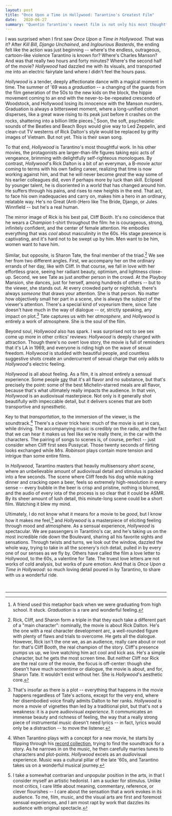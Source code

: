 ```yaml
---
layout: post
title: "Once Upon a Time in Hollywood: Tarantino's Greatest Film"
date:   2020-06-27
summary: "Quentin Tarantino's newest film is not only his most thoughtful and affectionate, but also his most enthralling and spectacular: an unparallelled masterpiece of mood and atmosphere. "
---
```



I was surprised when I first saw *Once Upon a Time in Hollywood*.
That was it? After *Kill Bill*, *Django Unchained*, and *Inglourious Basterds*,
the ending felt like the action was just beginning -- where's the endless, outrageous,
cartoon-like violence Tarantino is known for? Where's Charles Manson? And was
that really two hours and forty minutes? Where's the second half of the movie?
*Hollywood* had dazzled me with its visuals, and
transported me into an electric fairytale land where I didn't feel the hours pass.


*Hollywood* is a tender, deeply affectionate dance with a magical moment in time.
The summer of '69 was a *graduation* -- a changing of the guards from the
film generation of the 50s to the new kids on the block, the hippie movement
coming to an end with the never-to-be-repeated crescendo of Woodstock,
and Hollywood losing its innocence with the Manson murders. Graduation
is always a bittersweet moment, where a long-unified cohort
disperses, like a great wave rising to its peak just before
it crashes on the rocks, shattering into a billion little pieces.[^1]
Soon, the soft, psychedelic sounds of the Beatles and Beach Boys would give way
to Led Zeppelin, and clean-cut TV westerns of Rick Dalton's style would
be replaced by gritty images of Vietnam. But not yet. This is their swan song.


To that end, *Hollywood* is Tarantino's most thoughtful work.
In his other movies, the protagonists are larger-than-life figures taking epic acts of vengeance,
brimming with delightfully self-righteous monologues.
By contrast, *Hollywood*'s
Rick Dalton is a bit of an everyman, a B-movie actor coming to terms
with his own fading career,
realizing that time is now working against him,
and that he will never become *great* the way
some of his earlier colleagues did, even if perhaps more by luck than skill.
Eclipsed by younger talent, he is disoriented in
a world that has changed around him. He suffers through his pains,
and rises to new heights in the end.
That act, to face his own inadequacies and carry on, makes him a hero
in an ordinary, relatable way.
He's no Great (Anti-)Hero
like The Bride, Django, or Jules Winnfield -- but he's a real human.


The mirror image of Rick is his best pal, Cliff Booth.
It's no coincidence that he wears
a *Champion* t-shirt throughout the film: he is courageous,
strong, infinitely confident, and the center of female attention.
He embodies everything that was *cool* about masculinity in the 60s.
His stage presence is captivating, and it's hard not to be swept up by him.
Men want to be him, women want to have him.


Similar, but opposite, is Sharon Tate, the final member of the triad.[^2]
We see her from two different angles.
First, we accompany her on the ordinary errands of her day, like with Cliff.
In that course, we fall in love with her effortless grace, seeing
her radiant beauty, optimism, and lightness close-up. Second,
we see Tate as just another person in the crowd. At the Playboy Mansion,
she dances, just for herself, among hundreds of others -- but to the viewer,
she stands out. At every crowded party or nightclub, there's always *someone* that
draws your attention. She is that person.
No matter
how objectively small her part in a scene, she is always
the subject of the viewer's attention.
There's a special kind of voyeurism there, since Tate
doesn't have much in the way of dialogue -- or, strictly speaking, any impact
on plot.[^3]
Tate captures us with her *atmosphere*, and *Hollywood* is
entirely a work of atmosphere. She is the soul of the film.


Beyond soul, *Hollywood* also has spark.
I was surprised not to see sex come up more in other critics' reviews:
*Hollywood* is deeply charged with attraction. Though there's no
overt love story, the movie is full of reminders that it's LA in 1969,
and everyone is riding
high on the wave of sexual freedom. *Hollywood* is studded with beautiful people,
and countless suggestive shots create an  undercurrent of sexual charge
that only adds to *Hollywood*'s electric feeling.


*Hollywood* is all about feeling. As a film, it is almost entirely a sensual experience.
Some people [say](https://www.reddit.com/r/moviescirclejerk/comments/hfexhk/me_when_i_say_jackie_brown_is_tarantinos_best_film/fvye4wu/)
that it's all flavor and no substance, but that's precisely the point: some of the
best Michelin-starred meals are all flavor, because that's what
ultimately really impacts the audience. In that vein,
*Hollywood* is an audiovisual masterpiece. Not only is it generally shot beautifully
with impeccable detail, but it delivers scenes that are both transportive and
synesthetic.


Key to that *transportation*, to the immersion of the viewer, is the soundtrack.[^4] There's a
clever trick here: much of the movie is set in cars, while driving.
The accompanying music is credibly on the radio, and the fact that we can hear it
makes us feel like we're really there, in the car with the characters. The pairing
of songs to scenes is, of course, perfect -- just consider when
Cliff first sees Pussycat. Those twenty seconds of flirting looks exchanged
while *Mrs. Robinson* plays contain more tension and intrigue than some entire films.


In *Hollywood*, Tarantino masters that heavily multisensory *short scene*, where
an unbelievable amount of audiovisual detail and stimulus is packed into a few
seconds. The scene where Cliff feeds his dog while making dinner and
cracking open a beer, feels so extremely high-resolution in every sense --
every bubble in the beer is crisp and pristine, nothing is blurred, and
the audio of every iota of the process is so clear that it could be ASMR.
By its sheer amount of lush detail, this minute-long scene could be a short film.
Watching it blew my mind.


Ultimately, I do not know what it means for a movie to be
*good*, but I know how it makes me feel,[^5] and *Hollywood* is a masterpiece
of eliciting feeling through mood and atmosphere. As a sensual experience,
*Hollywood* is spectacular.
We are passengers in Tarantino's car,
and he's taking us on
the most incredible ride down the Boulevard,
sharing all his favorite sights and sensations.
Through twists and turns,
we look out the window,
dazzled the whole way,
trying to take in all the scenery's rich detail,
pulled in by every one of our senses as we fly by.
Others have called the film a love letter to Hollywood,
to the 60s, a valentine for Tate. The truest love letters
are not works of cold analysis, but works of pure emotion. And that is
*Once Upon a Time in Hollywood*: so much loving detail poured in by Tarantino,
to share with us a wonderful ride.

<br/>

---

[^1]:
    A friend used this metaphor back when we were graduating from
    high school. It stuck. *Graduation* is a rare and wonderful feeling.

[^2]:
    Rick, Cliff, and Sharon form a triple in that they each take a different
    part of a "main character":
    nominally, the movie is about Rick Dalton. He's the one with a real
    character development arc, a well-rounded figure with plenty of flaws
    and trials to overcome. He gets all the dialogue.
    However, Rick isn't the one we, as an audience,
    really care about or root for: that's Cliff Booth, the real champion of the story.
    Cliff's presence pumps us up, we love watching him act cool and kick ass.
    He's a simple character, but he gets the most screen time.
    But neither Cliff nor Rick are the real core of the movie,
    the focus is off-center: though she doesn't have
    much screentime or dialogue, the movie is about, and for, Sharon Tate.
    It wouldn't exist without her. She is *Hollywood*'s aesthetic core.


[^3]:
    That's insofar as there is a plot -- everything that happens in the movie happens
    regardless of Tate's actions, except for the very end, where her disembodied
    voice finally admits Dalton to her ranks.
    *Hollywood* is more a movie of vignettes than led by
    a traditional plot, but that's not a weakness: it is a pure audiovisual *experience*.
    It communicates an immense beauty and richness of feeling, the way that a
    really strong piece of instrumental music doesn't need lyrics --
    in fact, lyrics would only be a distraction -- to move the listener.

[^4]:
    When Tarantino plays with a concept for a new movie, he starts by flipping through
    his [record collection](https://blog.discogs.com/en/quentin-tarantino-is-as-proud-of-his-soundtracks-as-he-is-of-his-films/),
    trying to find the soundtrack for a story. As he narrows in on the music, he then
    carefully marries tunes to characters and plot-points. *Hollywood* excels as an
    *audio*visual experience. Music was a cultural pillar of the late '60s,
    and Tarantino takes us on a wonderful musical journey.

[^5]:
    I take a somewhat contrarian and unpopular position in the arts,
    in that I consider myself an artistic hedonist. I am a sucker for stimulus.
    Unlike most critics,
    I care little about meaning, commentary, reference, or clever flourishes --
    I care about the sensation that a work evokes in its audience.
    To me, film, music, and the visual arts are first and foremost sensual
    experiences, and I am most rapt by work that dazzles its audience with
    original spectacle.
